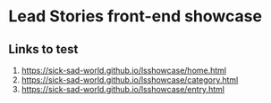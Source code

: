 # Lead Stories front-end showcase

## Links to test

1. https://sick-sad-world.github.io/lsshowcase/home.html
2. https://sick-sad-world.github.io/lsshowcase/category.html
3. https://sick-sad-world.github.io/lsshowcase/entry.html
